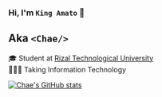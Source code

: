 ### Hi, I'm `King Amato` 👋
## Aka `<Chae/>`

🎓 Student at [Rizal Technological University](https://web.facebook.com/RizTechUniversity)<br/>
👩🏻‍💻 Taking Information Technology<br/>


[![Chae's GitHub stats](https://github-readme-stats.vercel.app/api?username=chaexd14&show_icons=true)](https://github.com/anuraghazra/github-readme-stats)
